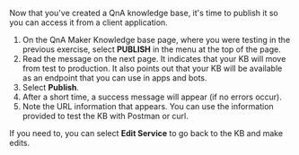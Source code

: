 Now that you've created a QnA knowledge base, it's time to publish it so you can access it from a client application.

1. On the QnA Maker Knowledge base page, where you were testing in the previous exercise, select **PUBLISH** in the menu at the top of the page.
1. Read the message on the next page. It indicates that your KB will move from test to production.  It also points out that your KB will be available as an endpoint that you can use in apps and bots.
1. Select **Publish**.
1. After a short time, a success message will appear (if no errors occur).
1. Note the URL information that appears. You can use the information provided to test the KB with Postman or curl.

If you need to, you can select **Edit Service** to go back to the KB and make edits.